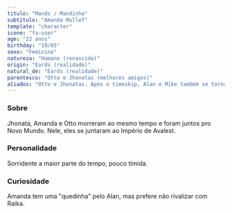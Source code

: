 ```yaml
---
titulo: "Mands / Mandinha"
subtitulo: "Amanda Mullef"
template: "character"
icone: "fa-user"
age: "22 anos"
birthday: "19/05"
sexo: "Feminino"
natureza: "Humano (renascido)"
origin: "Eards (realidade)"
natural_de: "Eards (realidade)"
parentesco: "Otto e Jhonatas (melhores amigos)"
aliados: "Otto e Jhonatas. Após o timeskip, Alan e Mike também se tornam aliados."
---
```


### Sobre
Jhonata, Amanda e Otto morreram ao mesmo tempo e foram juntos pro Novo Mundo. Nele, eles se juntaram ao Império de Avalest.

### Personalidade
Sorridente a maior parte do tempo, pouco tímida.

### Curiosidade
Amanda tem uma "quedinha" pelo Alan, mas prefere não rivalizar com Raika.
